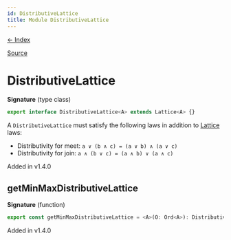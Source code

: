 ```yaml
---
id: DistributiveLattice
title: Module DistributiveLattice
---
```


[← Index](.)

[Source](https://github.com/gcanti/fp-ts/blob/master/src/DistributiveLattice.ts)

# DistributiveLattice

**Signature** (type class)

```ts
export interface DistributiveLattice<A> extends Lattice<A> {}
```

A `DistributiveLattice` must satisfy the following laws in addition to [Lattice](./Lattice.md) laws:

- Distributivity for meet: `a ∨ (b ∧ c) = (a ∨ b) ∧ (a ∨ c)`
- Distributivity for join: `a ∧ (b ∨ c) = (a ∧ b) ∨ (a ∧ c)`

Added in v1.4.0

## getMinMaxDistributiveLattice

**Signature** (function)

```ts
export const getMinMaxDistributiveLattice = <A>(O: Ord<A>): DistributiveLattice<A> => { ... }
```

Added in v1.4.0
